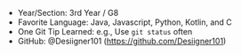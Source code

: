 - Year/Section: 3rd Year / G8
- Favorite Language: Java, Javascript, Python, Kotlin, and C
- One Git Tip Learned: e.g., Use `git status` often
- GitHub: @Desiigner101 (https://github.com/Desiigner101)
